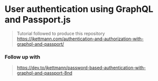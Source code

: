 # User authentication using GraphQL and Passport.js

> Tutorial followed to produce this repository
> https://jkettmann.com/authentication-and-authorization-with-graphql-and-passport/

### Follow up with

> https://dev.to/jkettmann/password-based-authentication-with-graphql-and-passport-8nd
